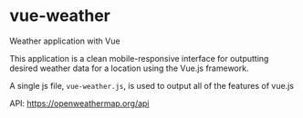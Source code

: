 # vue-weather

Weather application with Vue

This application is a clean mobile-responsive interface for outputting desired weather data for a location using the Vue.js framework.

A single js file, ```vue-weather.js```, is used to output all of the features of vue.js 

API: https://openweathermap.org/api
